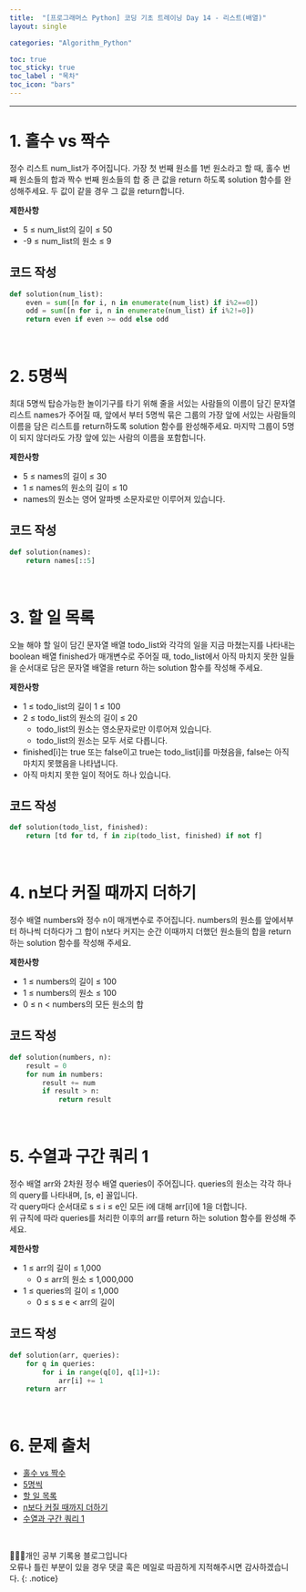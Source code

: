 ```yaml
---
title:  "[프로그래머스 Python] 코딩 기초 트레이닝 Day 14 - 리스트(배열)"
layout: single

categories: "Algorithm_Python"

toc: true
toc_sticky: true
toc_label : "목차"
toc_icon: "bars"
---
```


***

# 1. 홀수 vs 짝수
정수 리스트 num_list가 주어집니다. 가장 첫 번째 원소를 1번 원소라고 할 때, 홀수 번째 원소들의 합과 짝수 번째 원소들의 합 중 큰 값을 return 하도록 solution 함수를 완성해주세요. 두 값이 같을 경우 그 값을 return합니다.

**제한사항**
- 5 ≤ num_list의 길이 ≤ 50
- -9 ≤ num_list의 원소 ≤ 9

## 코드 작성
```python
def solution(num_list):
    even = sum([n for i, n in enumerate(num_list) if i%2==0])
    odd = sum([n for i, n in enumerate(num_list) if i%2!=0])
    return even if even >= odd else odd
```

<br>

# 2. 5명씩
최대 5명씩 탑승가능한 놀이기구를 타기 위해 줄을 서있는 사람들의 이름이 담긴 문자열 리스트 names가 주어질 때, 앞에서 부터 5명씩 묶은 그룹의 가장 앞에 서있는 사람들의 이름을 담은 리스트를 return하도록 solution 함수를 완성해주세요. 마지막 그룹이 5명이 되지 않더라도 가장 앞에 있는 사람의 이름을 포함합니다.

**제한사항**
- 5 ≤ names의 길이 ≤ 30
- 1 ≤ names의 원소의 길이 ≤ 10
- names의 원소는 영어 알파벳 소문자로만 이루어져 있습니다.

## 코드 작성
```python
def solution(names):
    return names[::5]
```

<br>

# 3. 할 일 목록
오늘 해야 할 일이 담긴 문자열 배열 todo_list와 각각의 일을 지금 마쳤는지를 나타내는 boolean 배열 finished가 매개변수로 주어질 때, todo_list에서 아직 마치지 못한 일들을 순서대로 담은 문자열 배열을 return 하는 solution 함수를 작성해 주세요.

**제한사항**
- 1 ≤ todo_list의 길이 1 ≤ 100
- 2 ≤ todo_list의 원소의 길이 ≤ 20
  - todo_list의 원소는 영소문자로만 이루어져 있습니다.
  - todo_list의 원소는 모두 서로 다릅니다.
- finished[i]는 true 또는 false이고 true는 todo_list[i]를 마쳤음을, false는 아직 마치지 못했음을 나타냅니다.
- 아직 마치지 못한 일이 적어도 하나 있습니다.


## 코드 작성
```python
def solution(todo_list, finished):
    return [td for td, f in zip(todo_list, finished) if not f]
```

<br>

# 4. n보다 커질 때까지 더하기
정수 배열 numbers와 정수 n이 매개변수로 주어집니다. numbers의 원소를 앞에서부터 하나씩 더하다가 그 합이 n보다 커지는 순간 이때까지 더했던 원소들의 합을 return 하는 solution 함수를 작성해 주세요.

**제한사항**
- 1 ≤ numbers의 길이 ≤ 100
- 1 ≤ numbers의 원소 ≤ 100
- 0 ≤ n < numbers의 모든 원소의 합

## 코드 작성
```python
def solution(numbers, n):
    result = 0
    for num in numbers:
        result += num
        if result > n:    
            return result
```

<br>

# 5. 수열과 구간 쿼리 1
정수 배열 arr와 2차원 정수 배열 queries이 주어집니다. queries의 원소는 각각 하나의 query를 나타내며, [s, e] 꼴입니다.<br>
각 query마다 순서대로 s ≤ i ≤ e인 모든 i에 대해 arr[i]에 1을 더합니다.<br>
위 규칙에 따라 queries를 처리한 이후의 arr를 return 하는 solution 함수를 완성해 주세요.

**제한사항**
- 1 ≤ arr의 길이 ≤ 1,000
  - 0 ≤ arr의 원소 ≤ 1,000,000
- 1 ≤ queries의 길이 ≤ 1,000
  - 0 ≤ s ≤ e < arr의 길이

## 코드 작성
```python
def solution(arr, queries):
    for q in queries:
        for i in range(q[0], q[1]+1):
            arr[i] += 1
    return arr
```

<br>

# 6. 문제 출처
- [홀수 vs 짝수](https://school.programmers.co.kr/learn/courses/30/lessons/181887)
- [5명씩](https://school.programmers.co.kr/learn/courses/30/lessons/181886)
- [할 일 목록](https://school.programmers.co.kr/learn/courses/30/lessons/181885)
- [n보다 커질 때까지 더하기](https://school.programmers.co.kr/learn/courses/30/lessons/181884)
- [수열과 구간 쿼리 1](https://school.programmers.co.kr/learn/courses/30/lessons/181883)

<br>

👩🏻‍💻개인 공부 기록용 블로그입니다
<br>오류나 틀린 부분이 있을 경우 댓글 혹은 메일로 따끔하게 지적해주시면 감사하겠습니다.
{: .notice}